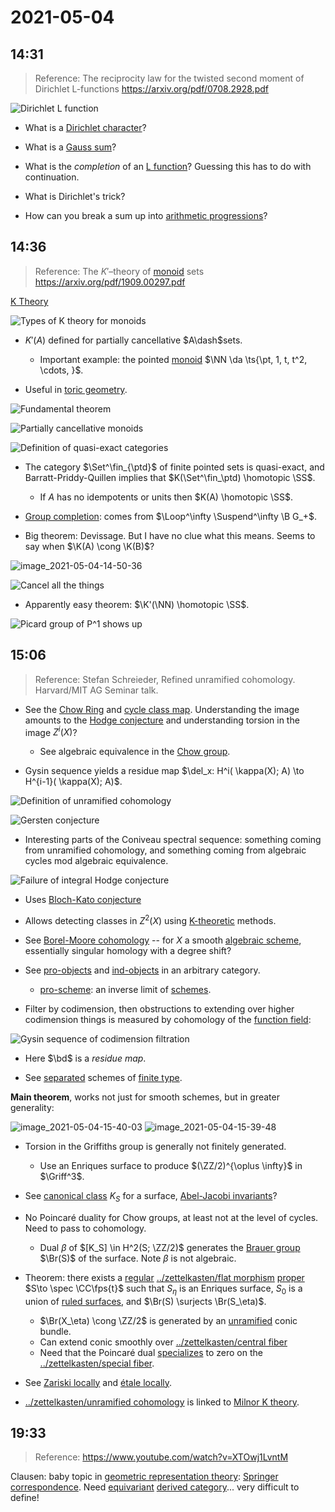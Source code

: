 # 2021-05-04

## 14:31

> Reference: The reciprocity law for the twisted second moment of
Dirichlet L-functions <https://arxiv.org/pdf/0708.2928.pdf>

![Dirichlet L function](figures/image_2021-05-04-14-31-20.png)

- What is a [Dirichlet character](Dirichlet%20character)?
- What is a [Gauss sum](Gauss%20sum)?
- What is the *completion* of an [L function](L%20function)?
  	Guessing this has to do with continuation.

- What is Dirichlet's trick?

- How can you break a sum up into [arithmetic progressions](arithmetic%20progressions)?

## 14:36

> Reference: The $K'$–theory of [monoid](monoid) sets <https://arxiv.org/pdf/1909.00297.pdf>

[K Theory](../zettelkasten/K-Theory.md)

![Types of K theory for monoids](figures/image_2021-05-04-14-37-49.png)

- $K'(A)$ defined for partially cancellative $A\dash$sets.
  - Important example: the pointed [monoid](monoid) $\NN \da \ts{\pt, 1, t, t^2, \cdots, }$.

- Useful in [toric geometry](toric%20geometry).

![Fundamental theorem](figures/image_2021-05-04-14-39-27.png)

![Partially cancellative monoids](figures/image_2021-05-04-14-42-55.png)

![Definition of quasi-exact categories](figures/image_2021-05-04-14-43-58.png)

- The category $\Set^\fin_{\ptd}$ of finite pointed sets is quasi-exact, and Barratt-Priddy-Quillen implies that $K(\Set^\fin_\ptd) \homotopic \SS$.
  - If $A$ has no idempotents or units then $K(A) \homotopic \SS$.

- [Group completion](Group%20completion): comes from $\Loop^\infty \Suspend^\infty \B G_+$.

- Big theorem: Devissage.
  But I have no clue what this means.
  Seems to say when $\K(A) \cong \K(B)$?

![image_2021-05-04-14-50-36](figures/image_2021-05-04-14-50-36.png)

![Cancel all the things](figures/image_2021-05-04-14-52-14.png)

- Apparently easy theorem: $\K'(\NN) \homotopic \SS$.

![Picard group of P^1 shows up](figures/image_2021-05-04-14-54-10.png)

## 15:06

> Reference:  Stefan Schreieder, Refined unramified cohomology. Harvard/MIT AG Seminar talk.

- See the [Chow Ring](../zettelkasten/Chow%20ring.md) and [cycle class map](cycle%20class%20map).
  Understanding the image amounts to the [Hodge conjecture](Hodge%20conjecture) and understanding torsion in the image $Z^i(X)$?

  - See algebraic equivalence in the [Chow group](Chow%20group).

- Gysin sequence yields a residue map $\del_x: H^i( \kappa(X); A) \to H^{i-1}( \kappa(X); A)$.

![Definition of unramified cohomology](figures/image_2021-05-04-15-13-05.png)

![Gersten conjecture](figures/image_2021-05-04-15-16-05.png)

- Interesting parts of the Coniveau spectral sequence: something coming from unramified cohomology, and something coming from algebraic cycles mod algebraic equivalence.

![Failure of integral Hodge conjecture](figures/image_2021-05-04-15-17-53.png)

  - Uses [Bloch-Kato conjecture](Bloch-Kato%20conjecture)
  - Allows detecting classes in $Z^2(X)$ using [K-theoretic](../zettelkasten/K-Theory.md) methods.

- See [Borel-Moore cohomology](Borel-Moore%20cohomology) -- for $X$ a smooth [algebraic scheme](algebraic%20scheme), essentially singular homology with a degree shift?

- See [pro-objects](pro-objects) and [ind-objects](ind-objects) in an arbitrary category.
  - [pro-scheme](pro-scheme): an inverse limit of [schemes](../zettelkasten/scheme.md).

- Filter by codimension, then obstructions to extending over higher codimension things is measured by cohomology of the [function field](../zettelkasten/function%20field.md):

![Gysin sequence of codimension filtration](figures/image_2021-05-04-15-27-07.png)

  - Here $\bd$ is a *residue map*.

  - See [separated](separated) schemes of [finite type](finite%20type).


**Main theorem**,
works not just for smooth schemes, but in greater generality:

![image_2021-05-04-15-40-03](figures/image_2021-05-04-15-40-03.png)
![image_2021-05-04-15-39-48](figures/image_2021-05-04-15-39-48.png)

- Torsion in the Griffiths group is generally not finitely generated.
  - Use an Enriques surface to produce $(\ZZ/2)^{\oplus \infty}$ in $\Griff^3$.

- See [canonical class](canonical%20class) $K_S$ for a surface, [Abel-Jacobi invariants](Abel-Jacobi%20invariants)?

- No Poincaré duality for Chow groups, at least not at the level of cycles.
  Need to pass to cohomology.

  - Dual $\beta$ of $[K_S] \in H^2(S; \ZZ/2)$ generates the [Brauer group](Brauer%20group) $\Br(S)$ of the surface.
  Note $\beta$ is not algebraic.

- Theorem: there exists a [regular](regular) [../zettelkasten/flat morphism](../zettelkasten/flat%20morphism.md) [proper](proper) $S\to \spec \CC\fps{t}$ such that $S_\eta$ is an Enriques surface, $S_0$ is a union of [ruled surfaces](ruled%20surfaces), and $\Br(S) \surjects \Br(S_\eta)$.
  - $\Br(X_\eta) \cong \ZZ/2$ is generated by an [unramified](unramified) conic bundle. 
  - Can extend conic smoothly over [../zettelkasten/central fiber](../zettelkasten/central%20fiber.md)
  - Need that the Poincaré dual [specializes](specializes) to zero on the [../zettelkasten/special fiber](../zettelkasten/special%20fiber.md).

- See [Zariski locally](Zariski%20locally) and [étale locally](étale%20locally).

- [../zettelkasten/unramified cohomology](../zettelkasten/unramified%20cohomology.md) is linked to [Milnor K theory](Milnor%20K%20theory).

## 19:33

> Reference: <https://www.youtube.com/watch?v=XTOwj1LvntM>

Clausen: baby topic in [geometric representation theory](geometric%20representation%20theory): [Springer correspondence](Springer%20correspondence).
Need [equivariant](equivariant) [derived category](../zettelkasten/derived%20category.md)... very difficult to define!
